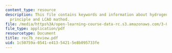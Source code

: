 ```yaml
---
content_type: resource
description: This file contains keywords and information about hydrogen, variational
  principle and LCAO mathod.
file: /media/https%3A/open-learning-course-data-rc.s3.amazonaws.com/3-012-fundamentals-of-materials-science-fall-2005/1c50759a0541e41354215e8b095733fe_rec7b_review.pdf
file_type: application/pdf
resourcetype: Document
title: rec7b_review.pdf
uid: 1c50759a-0541-e413-5421-5e8b095733fe
---
```

